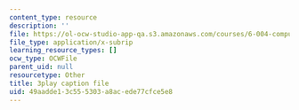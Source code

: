 ```yaml
---
content_type: resource
description: ''
file: https://ol-ocw-studio-app-qa.s3.amazonaws.com/courses/6-004-computation-structures-spring-2017/49aadde13c555303a8acede77cfce5e8_TSmui37yrL8.vtt
file_type: application/x-subrip
learning_resource_types: []
ocw_type: OCWFile
parent_uid: null
resourcetype: Other
title: 3play caption file
uid: 49aadde1-3c55-5303-a8ac-ede77cfce5e8
---
```

